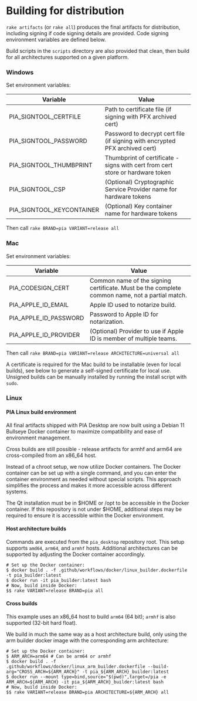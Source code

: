 # Building for distribution

`rake artifacts` (or `rake all`) produces the final artifacts for distribution, including signing if code signing details are provided.  Code signing environment variables are defined below.

Build scripts in the `scripts` directory are also provided that clean, then build for all architectures supported on a given platform.

###  Windows

Set environment variables:

| Variable | Value |
|----------|-------|
| PIA_SIGNTOOL_CERTFILE | Path to certificate file (if signing with PFX archived cert) |
| PIA_SIGNTOOL_PASSWORD | Password to decrypt cert file (if signing with encrypted PFX archived cert) |
| PIA_SIGNTOOL_THUMBPRINT | Thumbprint of certificate - signs with cert from cert store or hardware token |
| PIA_SIGNTOOL_CSP | (Optional) Cryptographic Service Provider name for hardware tokens |
| PIA_SIGNTOOL_KEYCONTAINER | (Optional) Key container name for hardware tokens |

Then call `rake BRAND=pia VARIANT=release all`

### Mac

Set environment variables:

| Variable | Value |
|----------|-------|
| PIA_CODESIGN_CERT | Common name of the signing certificate.  Must be the complete common name, not a partial match. |
| PIA_APPLE_ID_EMAIL | Apple ID used to notarize build. |
| PIA_APPLE_ID_PASSWORD | Password to Apple ID for notarization. |
| PIA_APPLE_ID_PROVIDER | (Optional) Provider to use if Apple ID is member of multiple teams. |

Then call `rake BRAND=pia VARIANT=release ARCHITECTURE=universal all`

A certificate is required for the Mac build to be installable (even for local builds), see below to generate a self-signed certificate for local use.  Unsigned builds can be manually installed by running the install script with `sudo`.

### Linux

#### PIA Linux build environment

All final artifacts shipped with PIA Desktop are now built using a Debian 11 Bullseye Docker container to maximize compatibility and ease of environment management.

Cross builds are still possible - release artifacts for armhf and arm64 are cross-compiled from an x86_64 host.

Instead of a chroot setup, we now utilize Docker containers. The Docker container can be set up with a single command, and you can enter the container environment as needed without special scripts. This approach simplifies the process and makes it more accessible across different systems.

The Qt installation must be in $HOME or /opt to be accessible in the Docker container. If this repository is not under $HOME, additional steps may be required to ensure it is accessible within the Docker environment.

#### Host architecture builds

Commands are executed from the `pia_desktop` repository root.
This setup supports `amd64`, `arm64`, and `armhf` hosts.
Additional architectures can be supported by adjusting the Docker container accordingly.

```shell
# Set up the Docker container:
$ docker build . -f .github/workflows/docker/linux_builder.dockerfile -t pia_builder:latest
$ docker run -it pia_builder:latest bash
# Now, build inside Docker:
$$ rake VARIANT=release BRAND=pia all
```

#### Cross builds

This example uses an x86_64 host to build `arm64` (64 bit); `armhf` is also supported (32-bit hard float).

We build in much the same way as a host architecture build, only using the arm builder docker image with the corresponding arm architecture:

```shell
# Set up the Docker container:
$ ARM_ARCH=arm64 # Can be arm64 or armhf
$ docker build . -f .github/workflows/docker/linux_arm_builder.dockerfile --build-arg="CROSS_ARCH=${ARM_ARCH}" -t pia_${ARM_ARCH}_builder:latest
$ docker run --mount type=bind,source="$(pwd)",target=/pia -e ARM_ARCH=${ARM_ARCH} -it pia_${ARM_ARCH}_builder:latest bash
# Now, build inside Docker:
$$ rake VARIANT=release BRAND=pia ARCHITECTURE=${ARM_ARCH} all
```

